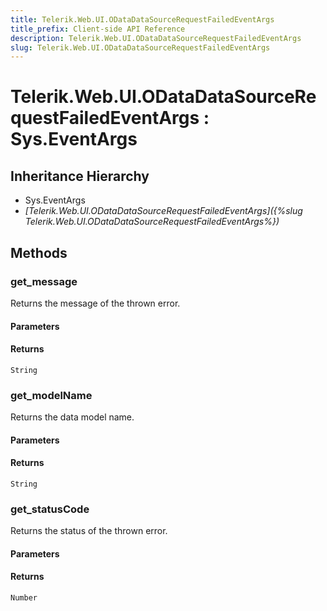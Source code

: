 ```yaml
---
title: Telerik.Web.UI.ODataDataSourceRequestFailedEventArgs
title_prefix: Client-side API Reference
description: Telerik.Web.UI.ODataDataSourceRequestFailedEventArgs
slug: Telerik.Web.UI.ODataDataSourceRequestFailedEventArgs
---
```


# Telerik.Web.UI.ODataDataSourceRequestFailedEventArgs : Sys.EventArgs 

## Inheritance Hierarchy

* Sys.EventArgs
* *[Telerik.Web.UI.ODataDataSourceRequestFailedEventArgs]({%slug Telerik.Web.UI.ODataDataSourceRequestFailedEventArgs%})*


## Methods

###  get_message

Returns the message of the thrown error.

#### Parameters

#### Returns

`String`

### get_modelName

Returns the data model name.

#### Parameters

#### Returns

`String` 

### get_statusCode

Returns the status of the thrown error.

#### Parameters

#### Returns

`Number` 

